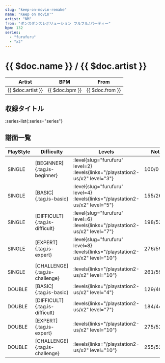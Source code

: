```yaml
---
slug: "keep-on-movin-remake"
name: "Keep on movin'"
artist: "NM"
from: "ダンスダンスレボリューション フルフル♪パーティー"
bpm: 132
series:
  - "furufuru"
  - "x2"
---
```


# {{ $doc.name }} / {{ $doc.artist }}

|Artist|BPM|From|
|------|---|----|
|{{ $doc.artist }}|{{ $doc.bpm }}|{{ $doc.from }}|

## 収録タイトル

:series-list{:series="series"}

## 譜面一覧

|PlayStyle|Difficulty|Levels|Notes|Movie|
|---------|----------|------|-----|-----|
|SINGLE|[BEGINNER]{.tag.is-beginner}|<div class="field is-grouped is-grouped-multiline"> :level{slug="furufuru" level=2} :levels{links="/playstation2-us/x2" level="3"}</div>|100/0||
|SINGLE|[BASIC]{.tag.is-basic}|<div class="field is-grouped is-grouped-multiline"> :level{slug="furufuru" level=4} :levels{links="/playstation2-us/x2" level="5"}</div>|155/26||
|SINGLE|[DIFFICULT]{.tag.is-difficult}|<div class="field is-grouped is-grouped-multiline"> :level{slug="furufuru" level=6} :levels{links="/playstation2-us/x2" level="7"}</div>|198/53||
|SINGLE|[EXPERT]{.tag.is-expert}|<div class="field is-grouped is-grouped-multiline"> :level{slug="furufuru" level=8} :levels{links="/playstation2-us/x2" level="10"}</div>|276/59||
|SINGLE|[CHALLENGE]{.tag.is-challenge}|<div class="field is-grouped is-grouped-multiline"> :levels{links="/playstation2-us/x2" level="10"}</div>|261/59(20)||
|DOUBLE|[BASIC]{.tag.is-basic}|<div class="field is-grouped is-grouped-multiline"> :levels{links="/playstation2-us/x2" level="4"}</div>|129/40||
|DOUBLE|[DIFFICULT]{.tag.is-difficult}|<div class="field is-grouped is-grouped-multiline"> :levels{links="/playstation2-us/x2" level="7"}</div>|184/44||
|DOUBLE|[EXPERT]{.tag.is-expert}|<div class="field is-grouped is-grouped-multiline"> :levels{links="/playstation2-us/x2" level="10"}</div>|275/52||
|DOUBLE|[CHALLENGE]{.tag.is-challenge}|<div class="field is-grouped is-grouped-multiline"> :levels{links="/playstation2-us/x2" level="10"}</div>|255/52(23)||
